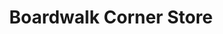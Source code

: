 ---
title: "Boardwalk Corner Store"
url: /atlantic-city/boardwalk-corner-store/
shop: convenience
---
